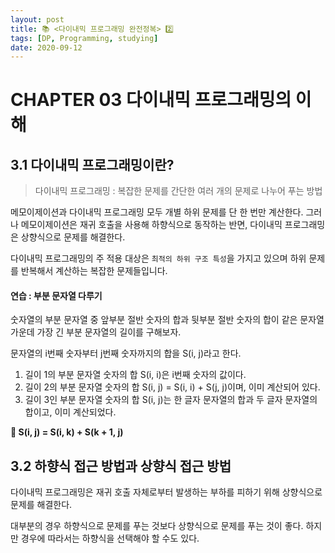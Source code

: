 ```yaml
---
layout: post
title: 📚 <다이내믹 프로그래밍 완전정복> 2️⃣
tags: [DP, Programming, studying]
date: 2020-09-12
---
```


# CHAPTER 03 다이내믹 프로그래밍의 이해

## 3.1 다이내믹 프로그래밍이란?

> 다이내믹 프로그래밍 : 복잡한 문제를 간단한 여러 개의 문제로 나누어 푸는 방법

메모이제이션과 다이내믹 프로그래밍 모두 개별 하위 문제를 단 한 번만 계산한다.
그러나 메모이제이션은 재귀 호출을 사용해 하향식으로 동작하는 반면, 다이내믹 프로그래밍은 상향식으로 문제를 해결한다.

다이내믹 프로그래밍의 주 적용 대상은 `최적의 하위 구조 특성`을 가지고 있으며 하위 문제를 반복해서 계산하는 복잡한 문제들입니다.

#### 연습 : 부분 문자열 다루기
숫자열의 부분 문자열 중 앞부분 절반 숫자의 합과 뒷부분 절반 숫자의 합이 같은 문자열 가운데 가장 긴 부분 문자열의 길이를 구해보자.

문자열의 i번째 숫자부터 j번째 숫자까지의 합을 S(i, j)라고 한다.
1. 길이 1의 부분 문자열 숫자의 합 S(i, i)은 i번째 숫자의 값이다.
2. 길이 2의 부분 문자열 숫자의 합 S(i, j) = S(i, i) + S(j, j)이며, 이미 계산되어 있다.
3. 길이 3인 부분 문자열 숫자의 합 S(i, j)는 한 글자 문자열의 합과 두 글자 문자열의 합이고, 이미 계산되었다.

**🌟 S(i, j) = S(i, k) + S(k + 1, j)**

## 3.2 하향식 접근 방법과 상향식 접근 방법

다이내믹 프로그래밍은 재귀 호출 자체로부터 발생하는 부하를 피하기 위해 상향식으로 문제를 해결한다.

대부분의 경우 하향식으로 문제를 푸는 것보다 상향식으로 문제를 푸는 것이 좋다.
하지만 경우에 따라서는 하향식을 선택해야 할 수도 있다.